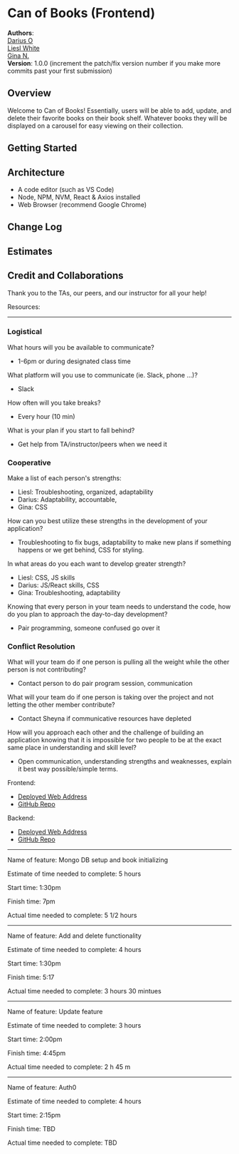 # Can of Books (Frontend)  

**Authors**:  
[Darius O](https://github.com/DariusO92)  
[Liesl White](https://github.com/LieslW)  
[Gina N.](https://github.com/gina305)  
**Version**: 1.0.0 (increment the patch/fix version number if you make more commits past your first submission)

## Overview  

Welcome to Can of Books! Essentially, users will be able to add, update, and delete their favorite books on their book shelf. Whatever books they will be displayed on a carousel for easy viewing on their collection. 

## Getting Started
<!-- What are the steps that a user must take in order to build this app on their own machine and get it running? -->

## Architecture
<!-- Provide a detailed description of the application design. What technologies (languages, libraries, etc) you're using, and any other relevant design information. -->
* A code editor (such as VS Code)
* Node, NPM, NVM, React & Axios installed
* Web Browser (recommend Google Chrome)

## Change Log
<!-- Use this area to document the iterative changes made to your application as each feature is successfully implemented. Use time stamps. Here's an example:

01-01-2001 4:59pm - Application now has a fully-functional express server, with a GET route for the location resource. -->

## Estimates
<!-- See below -->

## Credit and Collaborations  

Thank you to the TAs, our peers, and our instructor for all your help!

Resources:

___

### Logistical  

What hours will you be available to communicate?  

* 1-6pm or during designated class time  

What platform will you use to communicate (ie. Slack, phone …)?

* Slack  

How often will you take breaks?  

* Every hour (10 min)  

What is your plan if you start to fall behind?

* Get help from TA/instructor/peers when we need it  

### Cooperative  

Make a list of each person's strengths:  

* Liesl: Troubleshooting, organized, adaptability
* Darius: Adaptability, accountable,  
* Gina: CSS  

How can you best utilize these strengths in the development of your application?

* Troubleshooting to fix bugs, adaptability to make new plans if something happens or we get behind, CSS for styling.  

In what areas do you each want to develop greater strength?

* Liesl: CSS, JS skills
* Darius: JS/React skills, CSS
* Gina: Troubleshooting, adaptability  

Knowing that every person in your team needs to understand the code, how do you plan to approach the day-to-day development?

* Pair programming, someone confused go over it  

### Conflict Resolution  

What will your team do if one person is pulling all the weight while the other person is not contributing?

* Contact person to do pair program session, communication  

What will your team do if one person is taking over the project and not letting the other member contribute?

* Contact Sheyna if communicative resources have depleted  

How will you approach each other and the challenge of building an application knowing that it is impossible for two people to be at the exact same place in understanding and skill level?

* Open communication, understanding strengths and weaknesses, explain it best way possible/simple terms.  

Frontend:

* [Deployed Web Address](https://can-of-books301.netlify.app/)  
* [GitHub Repo](https://github.com/DariusO92/Can-of-books-frontend.git)

Backend:  

* [Deployed Web Address](https://can-of-books-backend2022.herokuapp.com/)
* [GitHub Repo](https://github.com/gina305/can-of-books-backend.git)

___

Name of feature: Mongo DB setup and book initializing

Estimate of time needed to complete: 5 hours

Start time: 1:30pm

Finish time: 7pm

Actual time needed to complete: 5 1/2 hours

___

Name of feature: Add and delete functionality

Estimate of time needed to complete: 4 hours

Start time: 1:30pm

Finish time: 5:17

Actual time needed to complete: 3 hours 30 mintues

___

Name of feature: Update feature

Estimate of time needed to complete: 3 hours

Start time: 2:00pm

Finish time: 4:45pm

Actual time needed to complete: 2 h 45 m  

___

Name of feature: Auth0

Estimate of time needed to complete: 4 hours

Start time: 2:15pm

Finish time: TBD

Actual time needed to complete: TBD
